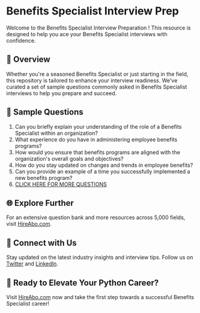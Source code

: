 # Benefits Specialist Interview Prep

Welcome to the Benefits Specialist Interview Preparation ! This resource is designed to help you ace your Benefits Specialist interviews with confidence.

## 🚀 Overview

Whether you're a seasoned Benefits Specialist or just starting in the field, this repository is tailored to enhance your interview readiness. We've curated a set of sample questions commonly asked in Benefits Specialist interviews to help you prepare and succeed.

## 📝 Sample Questions

1. Can you briefly explain your understanding of the role of a Benefits Specialist within an organization?
2. What experience do you have in administering employee benefits programs?
3. How would you ensure that benefits programs are aligned with the organization's overall goals and objectives?
4. How do you stay updated on changes and trends in employee benefits?
5. Can you provide an example of a time you successfully implemented a new benefits program?
6. [CLICK HERE FOR MORE QUESTIONS](https://hireabo.com/job/1_1_14/Benefits%20Specialist)

## 🌐 Explore Further

For an extensive question bank and more resources across 5,000 fields, visit [HireAbo.com](https://www.hireabo.com).

## 📱 Connect with Us

Stay updated on the latest industry insights and interview tips. Follow us on [Twitter](https://twitter.com/hireabo) and [LinkedIn](https://www.linkedin.com/in/hire-abo-3609972a8/).

## 🚀 Ready to Elevate Your Python Career?

Visit [HireAbo.com](https://www.hireabo.com) now and take the first step towards a successful Benefits Specialist career!